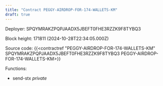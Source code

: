 ```yaml
---
title: "Contract PEGGY-AIRDROP-FOR-174-WALLETS-KM"
draft: true
---
```

Deployer: SPQYMRAKZPQPJAADX5JBEFT0FHE3RZZK9F8TYBQ3


 



Block height: 171811 (2024-10-28T22:34:05.000Z)

Source code: {{<contractref "PEGGY-AIRDROP-FOR-174-WALLETS-KM" SPQYMRAKZPQPJAADX5JBEFT0FHE3RZZK9F8TYBQ3 PEGGY-AIRDROP-FOR-174-WALLETS-KM>}}

Functions:

* send-stx _private_
